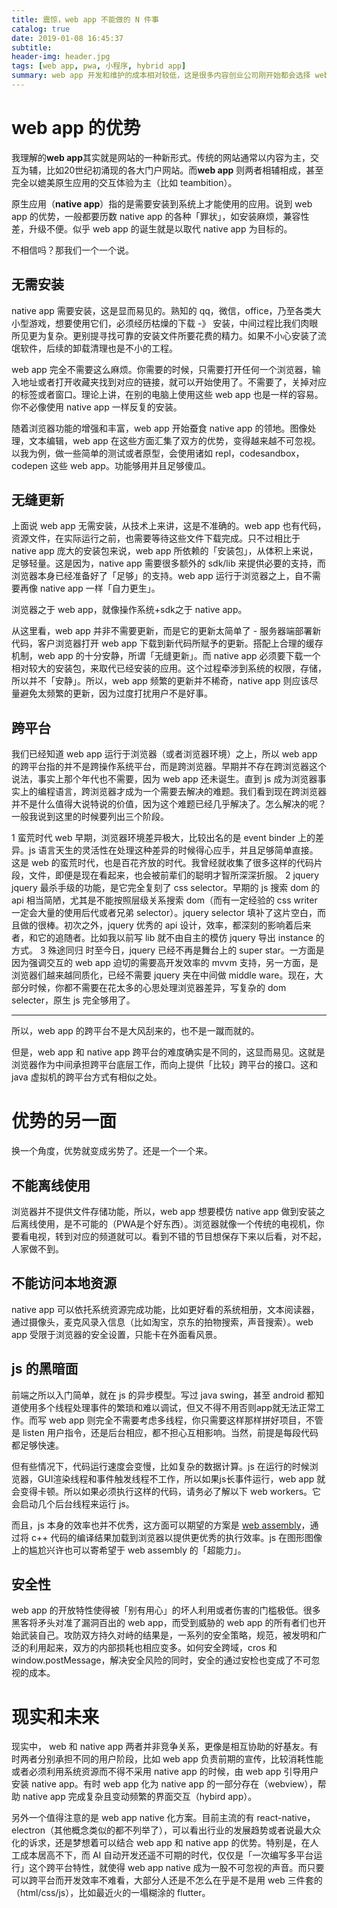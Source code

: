 ```yaml
---
title: 震惊，web app 不能做的 N 件事
catalog: true
date: 2019-01-08 16:45:37
subtitle:
header-img: header.jpg
tags: [web app, pwa, 小程序, hybrid app]
summary: web app 开发和维护的成本相对较低，这是很多内容创业公司刚开始都会选择 web 的原因，是它固有的优势。它的劣势也很多，无法充分利用 cpu，ui 效率不高，等等。
---
```


# web app 的优势
我理解的**web app**其实就是网站的一种新形式。传统的网站通常以内容为主，交互为辅，比如20世纪初涌现的各大门户网站。而**web app** 则两者相辅相成，甚至完全以媲美原生应用的交互体验为主（比如 teambition）。

原生应用（**native app**）指的是需要安装到系统上才能使用的应用。说到 web app 的优势，一般都要历数 native app 的各种「罪状」，如安装麻烦，兼容性差，升级不便。似乎 web app 的诞生就是以取代 native app 为目标的。

不相信吗？那我们一个一个说。

## 无需安装
native app 需要安装，这是显而易见的。熟知的 qq，微信，office，乃至各类大小型游戏，想要使用它们，必须经历枯燥的下载 -》 安装，中间过程比我们肉眼所见更为复杂。更别提寻找可靠的安装文件所要花费的精力。如果不小心安装了流氓软件，后续的卸载清理也是不小的工程。

web app 完全不需要这么麻烦。你需要的时候，只需要打开任何一个浏览器，输入地址或者打开收藏夹找到对应的链接，就可以开始使用了。不需要了，关掉对应的标签或者窗口。理论上讲，在别的电脑上使用这些 web app 也是一样的容易。你不必像使用 native app 一样反复的安装。

随着浏览器功能的增强和丰富，web app 开始蚕食 native app 的领地。图像处理，文本编辑，web app 在这些方面汇集了双方的优势，变得越来越不可忽视。以我为例，做一些简单的测试或者原型，会使用诸如 repl，codesandbox，codepen 这些 web app。功能够用并且足够傻瓜。

## 无缝更新 
上面说 web app 无需安装，从技术上来讲，这是不准确的。web app 也有代码，资源文件，在实际运行之前，也需要等待这些文件下载完成。只不过相比于 native app 庞大的安装包来说，web app 所依赖的「安装包」，从体积上来说，足够轻量。这是因为，native app 需要很多额外的 sdk/lib 来提供必要的支持，而浏览器本身已经准备好了「足够」的支持。web app 运行于浏览器之上，自不需要再像 native app 一样「自力更生」。

浏览器之于 web app，就像操作系统+sdk之于 native app。

从这里看，web app 并非不需要更新，而是它的更新太简单了 - 服务器端部署新代码，客户浏览器打开 web app 下载到新代码所赋予的更新。搭配上合理的缓存机制，web app 的十分安静，所谓「无缝更新」。而 native app 必须要下载一个相对较大的安装包，来取代已经安装的应用。这个过程牵涉到系统的权限，存储，所以并不「安静」。所以，web app 频繁的更新并不稀奇，native app 则应该尽量避免太频繁的更新，因为过度打扰用户不是好事。

## 跨平台
我们已经知道 web app 运行于浏览器（或者浏览器环境）之上，所以 web app 的跨平台指的并不是跨操作系统平台，而是跨浏览器。早期并不存在跨浏览器这个说法，事实上那个年代也不需要，因为 web app 还未诞生。直到 js 成为浏览器事实上的编程语言，跨浏览器才成为一个需要去解决的难题。我们看到现在跨浏览器并不是什么值得大说特说的价值，因为这个难题已经几乎解决了。怎么解决的呢？一般我说到这里的时候要列出三个阶段。

1 蛮荒时代
web 早期，浏览器环境差异极大，比较出名的是 event binder 上的差异。js 语言天生的灵活性在处理这种差异的时候得心应手，并且足够简单直接。这是 web 的蛮荒时代，也是百花齐放的时代。我曾经就收集了很多这样的代码片段，文件，即便是现在看起来，也会被前辈们的聪明才智所深深折服。
2 jquery 
jquery 最杀手级的功能，是它完全复刻了 css selector。早期的 js 搜索 dom 的 api 相当简陋，尤其是不能按照层级关系搜索 dom（而有一定经验的 css writer 一定会大量的使用后代或者兄弟 selector）。jquery selector 填补了这片空白，而且做的很棒。初次之外，jquery 优秀的 api 设计，效率，都深刻的影响着后来者，和它的追随者。比如我以前写 lib 就不由自主的模仿 jquery 导出 instance 的方式。
3 殊途同归
时至今日，jquery 已经不再是舞台上的 super star。一方面是因为强调交互的 web app 迫切的需要高开发效率的 mvvm 支持，另一方面，是浏览器们越来越同质化，已经不需要 jquery 夹在中间做 middle ware。现在，大部分时候，你都不需要在花太多的心思处理浏览器差异，写复杂的 dom selecter，原生 js 完全够用了。

<hr/>

所以，web app 的跨平台不是大风刮来的，也不是一蹴而就的。

但是，web app 和 native app 跨平台的难度确实是不同的，这显而易见。这就是浏览器作为中间承担跨平台底层工作，而向上提供「比较」跨平台的接口。这和 java 虚拟机的跨平台方式有相似之处。

# 优势的另一面
换一个角度，优势就变成劣势了。还是一个一个来。
## 不能离线使用
浏览器并不提供文件存储功能，所以，web app 想要模仿 native app 做到安装之后离线使用，是不可能的（PWA是个好东西）。浏览器就像一个传统的电视机，你要看电视，转到对应的频道就可以。看到不错的节目想保存下来以后看，对不起，人家做不到。

## 不能访问本地资源
native app 可以依托系统资源完成功能，比如更好看的系统相册，文本阅读器，通过摄像头，麦克风录入信息（比如淘宝，京东的拍物搜索，声音搜索）。web app 受限于浏览器的安全设置，只能卡在外面看风景。

## js 的黑暗面
前端之所以入门简单，就在 js 的异步模型。写过 java swing，甚至 android 都知道使用多个线程处理事件的繁琐和难以调试，但又不得不用否则app就无法正常工作。而写 web app 则完全不需要考虑多线程，你只需要这样那样拼好项目，不管是 listen 用户指令，还是后台相应，都不担心互相影响。当然，前提是每段代码都足够快速。

但有些情况下，代码运行速度会变慢，比如复杂的数据计算。js 在运行的时候浏览器，GUI渲染线程和事件触发线程不工作，所以如果js长事件运行，web app 就会变得卡顿。所以如果必须执行这样的代码，请务必了解以下 web workers。它会启动几个后台线程来运行 js。

而且，js 本身的效率也并不优秀，这方面可以期望的方案是 [web assembly](https://webassembly.org/)，通过将 c++ 代码的编译结果加载到浏览器以提供更优秀的执行效率。js 在图形图像上的尴尬兴许也可以寄希望于 web assembly 的「超能力」。

## 安全性
web app 的开放特性使得被「别有用心」的坏人利用或者伤害的门槛极低。很多黑客将矛头对准了漏洞百出的 web app，而受到威胁的 web app 的所有者们也开始武装自己。攻防双方持久对峙的结果是，一系列的安全策略，规范，被发明和广泛的利用起来，双方的内部损耗也相应变多。如何安全跨域，cros 和 window.postMessage，解决安全风险的同时，安全的通过安检也变成了不可忽视的成本。

# 现实和未来

现实中， web 和 native app 两者并非竞争关系，更像是相互协助的好基友。有时两者分别承担不同的用户阶段，比如 web app 负责前期的宣传，比较消耗性能或者必须利用系统资源而不得不采用 native app 的时候，由 web app 引导用户安装 native app。有时 web app 化为 native app 的一部分存在（webview），帮助 native app 完成复杂且变动频繁的界面交互（hybird app）。

另外一个值得注意的是 web app native 化方案。目前主流的有 react-native，electron（其他概念类似的都不列举了），可以看出行业的发展趋势或者说最大众化的诉求，还是梦想着可以结合 web app 和 native app 的优势。特别是，在人工成本居高不下，而 AI 自动开发还遥不可期的时代，仅仅是「一次编写多平台运行」这个跨平台特性，就使得 web app native 成为一股不可忽视的声音。而只要可以跨平台而开发效率不难看，大部分人还是不怎么在乎是不是用 web 三件套的（html/css/js），比如最近火的一塌糊涂的 flutter。










